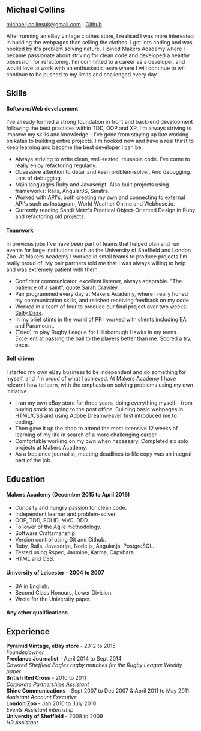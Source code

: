 ## Michael Collins
michaelj.collinsuk@gmail.com | [Github](https://github.com/michaeljcollinsuk)

After running an eBay vintage clothes store, I realised I was more interested in building the webpages than selling the clothes. I got into coding and was hooked by it's problem solving nature. I joined Makers Academy where I became passionate about striving for clean code and developed a healthy obsession for refactoring. I'm committed to a career as a developer, and would love to work with an enthusiastic team where I will continue to will continue to be pushed to my limits and challenged every day.

## Skills

#### Software/Web development

I've already formed a strong foundation in front and back-end development following the best practices within TDD, OOP and XP. I'm always striving to improve my skills and knowledge - I've gone from staying up late working on katas to building entire projects. I'm hooked now and have a real thirst to keep learning and become the best developer I can be.

- Always striving to write clean, well-tested, reusable code. I've come to really enjoy refactoring regularly.
- Obsessive attention to detail and keen problem-solver. And debugging. Lots of debugging.
- Main languages Ruby and Javascript. Also built projects using frameworks: Rails, AngularJS, Sinatra.
- Worked with API's, both creating my own and connecting to external API's such as Instagram, World Weather Online and Webhose.io.
- Currently reading Sandi Metz's Practical Object-Oriented Design in Ruby and refactoring old projects.


#### Teamwork

In previous jobs I've have been part of teams that helped plan and run events for large institutions such as the University of Sheffield and London Zoo. At Makers Academy I worked in small teams to produce projects I'm really proud of. My pair partners told me that I was always willing to help and was extremely patient with them.

- Confident communicator, excellent listener, always adaptable. "The patience of a saint", [quote Sarah Crawley](https://github.com/sara6).
- Pair programmed every day at Makers Academy, where I really honed my communication skills, and relished receiving feedback on my code.
- Worked in a team of four to produce our final project over two weeks: [Salty Daze](https://mighty-sands-50291.herokuapp.com/#/map).
- In my brief stints in the world of PR I worked with clients including EA and Paramount.
- (Tried) to play Rugby League for Hillsborough Hawks in my teens. Excellent at passing the ball to the players better than me. Scored a try, once.


#### Self driven

I started my own eBay business to be independent and do something for myself, and I'm proud of what I achieved. At Makers Academy I have relearnt how to learn, with the emphasis on solving problems using my own initiative.

- I ran my own eBay store for three years, doing everything myself - from buying stock to going to the post office. Building basic webpages in HTML/CSS and using Adobe Dreamweaver first introduced me to coding.
- Then gave it up the shop to attend the most intensive 12 weeks of learning of my life in search of a more challenging career.
- Comfortable working on my own when necessary. Completed six solo projects at Makers Academy.
- As a freelance journalist, meeting deadlines to file copy was an integral part of the job.

## Education

#### Makers Academy (December 2015 to April 2016)

- Curiosity and hungry passion for clean code.
- Independent learner and problem-solver.
- OOP, TDD, SOLID, MVC, DDD.
- Follower of the Agile methodology.
- Software Craftsmanship.
- Version control using Git and Github.
- Ruby, Rails, Javascript, Node.js, Angular.js, PostgreSQL.
- Tested using Rspec, Jasmine, Karma, Capybara.
- HTML and CSS.

#### University of Leicester - 2004 to 2007

- BA in English.
- Second Class Honours, Lower Division.
- Wrote for the University paper.

#### Any other qualifications

## Experience

**Pyramid Vintage, eBay store** - 2012 to 2015    
*Founder/owner*  
**Freelance Journalist** - April 2014 to Sept 2014  
*Covered Sheffield Eagles rugby matches for the Rugby League Weekly paper*  
**British Red Cross** - 2010 to 2011  
*Corporate Partnerships Assistant*  
**Shine Communications** - Sept 2007 to Dec 2007 & April 2011 to May 2011   
*Assistant Account Executive*  
**London Zoo** - Jan 2010 to July 2010   
*Events Assistant internship*  
**University of Sheffield** - 2008 to 2009   
*HR Assistant*  
